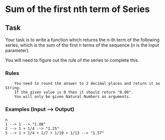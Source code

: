 # Sum of the first nth term of Series

## Task

Your task is to write a function which returns the n-th term of the following series, which is the sum of the first n terms of the sequence (n is the input parameter).

You will need to figure out the rule of the series to complete this.

### Rules

```
    You need to round the answer to 2 decimal places and return it as String.
    If the given value is 0 then it should return "0.00".
    You will only be given Natural Numbers as arguments.
```

### Examples (Input --> Output)

```
n
1 --> 1 --> "1.00"
2 --> 1 + 1/4 --> "1.25"
5 --> 1 + 1/4 + 1/7 + 1/10 + 1/13 --> "1.57"
```
